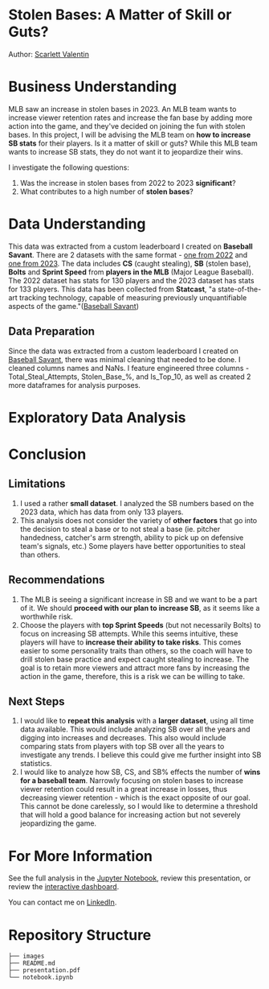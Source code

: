 # Stolen Bases: A Matter of Skill or Guts?
Author: [Scarlett Valentin](https://www.linkedin.com/in/scarlett-valentin/)

# Business Understanding
MLB saw an increase in stolen bases in 2023. An MLB team wants to increase viewer retention rates and increase the fan base by adding more action into the game, and they've decided on joining the fun with stolen bases. In this project, I will be advising the MLB team on **how to increase SB stats** for their players. Is it a matter of skill or guts? While this MLB team wants to increase SB stats, they do not want it to jeopardize their wins.

I investigate the following questions:
1. Was the increase in stolen bases from 2022 to 2023 **significant**?
2. What contributes to a high number of **stolen bases**?

# Data Understanding
This data was extracted from a custom leaderboard I created on **Baseball Savant**. There are 2 datasets with the same format - [one from 2022](https://baseballsavant.mlb.com/leaderboard/custom?year=2022&type=batter&filter=&min=q&selections=r_total_caught_stealing%2Cr_total_stolen_base%2Cn_bolts%2Csprint_speed&chart=true&x=r_total_caught_stealing&y=r_total_caught_stealing&r=no&chartType=beeswarm&sort=r_total_stolen_base&sortDir=desc) and [one from 2023](https://baseballsavant.mlb.com/leaderboard/custom?year=2023&type=batter&filter=&min=q&selections=r_total_caught_stealing%2Cr_total_stolen_base%2Cn_bolts%2Csprint_speed&chart=true&x=r_total_caught_stealing&y=r_total_caught_stealing&r=no&chartType=beeswarm&sort=r_total_stolen_base&sortDir=desc). The data includes **CS** (caught stealing), **SB** (stolen base), **Bolts** and **Sprint Speed** from **players in the MLB** (Major League Baseball). The 2022 dataset has stats for 130 players and the 2023 dataset has stats for 133 players. This data has been collected from **Statcast**, "a state-of-the-art tracking technology, capable of measuring previously unquantifiable aspects of the game."([Baseball Savant](https://baseballsavant.mlb.com/about#:~:text=Where%20is%20the%20data%20from,probable%20pitchers%20for%20upcoming%20days.))

## Data Preparation
Since the data was extracted from a custom leaderboard I created on [Baseball Savant](https://baseballsavant.mlb.com/), there was minimal cleaning that needed to be done. I cleaned columns names and NaNs. I feature engineered three columns - Total_Steal_Attempts, Stolen_Base_%, and Is_Top_10, as well as created 2 more dataframes for analysis purposes.

# Exploratory Data Analysis



# Conclusion

## Limitations
1. I used a rather **small dataset**. I analyzed the SB numbers based on the 2023 data, which has data from only 133 players.
2. This analysis does not consider the variety of **other factors** that go into the decision to steal a base or to not steal a base (ie. pitcher handedness, catcher's arm strength, ability to pick up on defensive team's signals, etc.) Some players have better opportunities to steal than others.

## Recommendations
1. The MLB is seeing a significant increase in SB and we want to be a part of it. We should **proceed with our plan to increase SB**, as it seems like a worthwhile risk.
2. Choose the players with **top Sprint Speeds** (but not necessarily Bolts) to focus on increasing SB attempts. While this seems intuitive, these players will have to **increase their ability to take risks**. This comes easier to some personality traits than others, so the coach will have to drill stolen base practice and expect caught stealing to increase. The goal is to retain more viewers and attract more fans by increasing the action in the game, therefore, this is a risk we can be willing to take.

## Next Steps
1. I would like to **repeat this analysis** with a **larger dataset**, using all time data available. This would include analyzing SB over all the years and digging into increases and decreases. This also would include comparing stats from players with top SB over all the years to investigate any trends. I believe this could give me further insight into SB statistics.
2. I would like to analyze how SB, CS, and SB% effects the number of **wins for a baseball team**. Narrowly focusing on stolen bases to increase viewer retention could result in a great increase in losses, thus decreasing viewer retention - which is the exact opposite of our goal. This cannot be done carelessly, so I would like to determine a threshold that will hold a good balance for increasing action but not severely jeopardizing the game.

# For More Information
See the full analysis in the [Jupyter Notebook](/notebook.ipynb/), review this presentation, or review the [interactive dashboard](https://public.tableau.com/views/mlb_stats_17110786025420/MLB22-23Stats?:language=en-US&publish=yes&:sid=&:display_count=n&:origin=viz_share_link).

You can contact me on [LinkedIn](https://www.linkedin.com/in/scarlett-valentin/).

# Repository Structure
```
├── images
├── README.md
├── presentation.pdf
└── notebook.ipynb
```